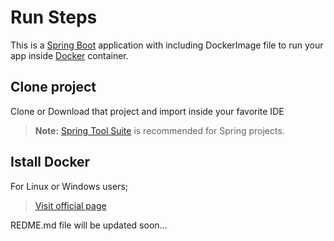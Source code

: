 # Run Steps

This is a [Spring Boot](https://projects.spring.io/spring-boot/) application with including DockerImage file to run your app inside [Docker](https://www.docker.com/) container.

## Clone project
Clone or Download that project and import inside your favorite IDE
> **Note:**
>  [Spring Tool Suite](https://spring.io/tools) is recommended for Spring projects.

## Istall Docker

For Linux or Windows users;

>  [Visit official page](https://docs.docker.com/engine/installation/)

REDME.md file will be updated soon...
